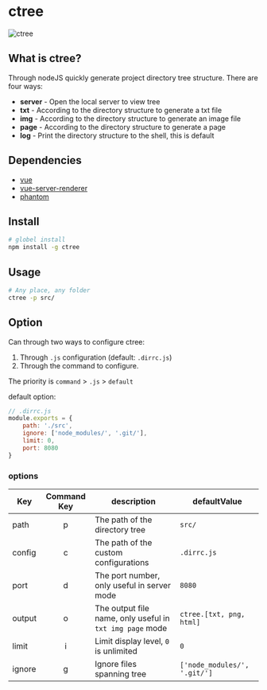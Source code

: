 # ctree
![ctree](http://7xqnme.com1.z0.glb.clouddn.com/16-12-21/43682618-file_1482331852927_2e64.png)

## What is ctree?
Through nodeJS quickly generate project directory tree structure. There are four ways:

 - **server** - Open the local server to view tree
 - **txt** - According to the directory structure to generate a txt file
 - **img** - According to the directory structure to generate an image file
 - **page** - According to the directory structure to generate a page
 - **log** - Print the directory structure to the shell, this is default

## Dependencies

 - [vue](https://www.npmjs.com/package/vue)
 - [vue-server-renderer](https://www.npmjs.com/package/vue-server-renderer)
 - [phantom](https://www.npmjs.com/package/phantom)


## Install
``` bash
# globel install
npm install -g ctree
```

## Usage
``` bash
# Any place, any folder
ctree -p src/
```

## Option
Can through two ways to configure ctree:
1. Through `.js` configuration (default: `.dirrc.js`)
2. Through the command to configure.

The priority is `command` > `.js` > `default`

default option:
```js
// .dirrc.js
module.exports = {
	path: './src',
	ignore: ['node_modules/', '.git/'],
	limit: 0,
	port: 8080
}
```


### options 

| Key | Command Key | description | defaultValue |
| - | :-: | - | - |
| path | p | The path of the directory tree | `src/` |
| config | c | The path of the custom configurations | `.dirrc.js` |
| port | d | The port number, only useful in server mode | `8080` |
| output | o | The output file name, only useful in `txt img page` mode | `ctree.[txt, png, html]` |
| limit | i | Limit display level, `0` is unlimited | `0` |
| ignore | g | Ignore files spanning tree | `['node_modules/', '.git/']` |
